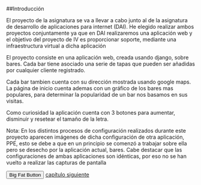 ##Introducción

El proyecto de la asignatura se va a llevar a cabo junto al de la asignatura de desarrollo de aplicaciones para internet (DAI).
He elegido realizar ambos proyectos conjuntamente ya que en DAI realizaremos una aplicación web y el objetivo del proyecto de IV es proporcionar soporte, mediante una infraestructura virtual a dicha aplicación

El proyecto consiste en una aplicación web, creada usando django, sobre bares. Cada bar tiene asociado una serie de tapas que pueden ser añadidas por cualquier cliente registrado.

Cada bar tambien cuenta con su dirección mostrada usando google maps. La página de inicio cuenta ademas con un gráfico de los bares mas populares, para determinar la popularidad de un bar nos basamos en sus visitas.

Como curiosidad la aplicación cuenta con 3 botones para aumentar, disminuir y resetear el tamaño de la letra.

Nota: En los distintos procesos de configuración realizados durante este proyecto aparecen imágenes de dicha configuración de otra aplicación, PPE, esto se debe a que en un principio se comenzó a trabajar sobre ella pero se desecho por la aplicación actual, bares. Cabe destacar que las configuraciones de ambas aplicaciones son idénticas, por eso no se han vuelto a realizar las capturas de pantalla


<button class="button-save large">Big Fat Button</button>  [capítulo siguiente](capitulo2-herramienta_construccion.md)